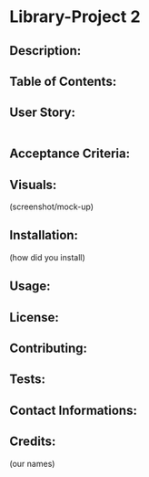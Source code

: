 # Library-Project 2


## Description: 


## Table of Contents:
  


## User Story:

<pre></pre>


## Acceptance Criteria:


## Visuals: 
(screenshot/mock-up)


## Installation:
(how did you install)


## Usage:


## License:


## Contributing:


## Tests:


## Contact Informations:


## Credits: 
(our names)

